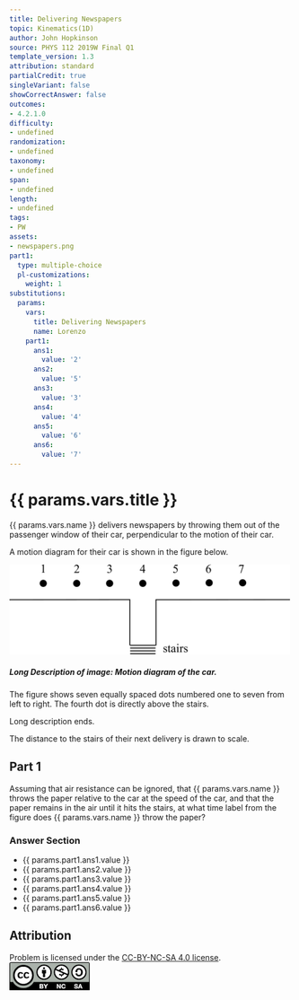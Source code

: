 ```yaml
---
title: Delivering Newspapers
topic: Kinematics(1D)
author: John Hopkinson
source: PHYS 112 2019W Final Q1
template_version: 1.3
attribution: standard
partialCredit: true
singleVariant: false
showCorrectAnswer: false
outcomes:
- 4.2.1.0
difficulty:
- undefined
randomization:
- undefined
taxonomy:
- undefined
span:
- undefined
length:
- undefined
tags:
- PW
assets:
- newspapers.png
part1:
  type: multiple-choice
  pl-customizations:
    weight: 1
substitutions:
  params:
    vars:
      title: Delivering Newspapers
      name: Lorenzo
    part1:
      ans1:
        value: '2'
      ans2:
        value: '5'
      ans3:
        value: '3'
      ans4:
        value: '4'
      ans5:
        value: '6'
      ans6:
        value: '7'
---
```

# {{ params.vars.title }}
{{ params.vars.name }} delivers newspapers by throwing them out of the passenger window of their car, perpendicular to the motion of their car.

A motion diagram for their car is shown in the figure below.

<img longdesc="Delivering Newspapers.md#desc" alt="Motion diagram of the car." src="newspapers.png" width="500px">

<div id="desc">
<h5>Long Description of image: Motion diagram of the car.</h5>
The figure shows seven equally spaced dots numbered one to seven from left to right. The fourth dot is directly above the stairs.
<p>Long description ends.</p>
<div>

The distance to the stairs of their next delivery is drawn to scale.

## Part 1

Assuming that air resistance can be ignored, that {{ params.vars.name }} throws the paper relative to the car at the speed of the car, and that the paper remains in the air until it hits the stairs, at what time label from the figure does {{ params.vars.name }} throw the paper?

### Answer Section

- {{ params.part1.ans1.value }}
- {{ params.part1.ans2.value }}
- {{ params.part1.ans3.value }}
- {{ params.part1.ans4.value }}
- {{ params.part1.ans5.value }}
- {{ params.part1.ans6.value }}

## Attribution

Problem is licensed under the [CC-BY-NC-SA 4.0 license](https://creativecommons.org/licenses/by-nc-sa/4.0/).<br> ![The Creative Commons 4.0 license requiring attribution-BY, non-commercial-NC, and share-alike-SA license.](https://raw.githubusercontent.com/firasm/bits/master/by-nc-sa.png)
